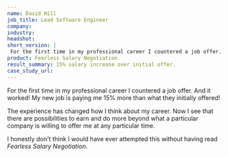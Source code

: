```yaml
---
name: David Hill
job_title: Lead Software Engineer
company: 
industry: 
headshot: 
short_version: |
 For the first time in my professional career I countered a job offer. And it worked! My new job is paying me **15% more than what they initially offered!** I honestly don't think I would have ever attempted this without having read Fearless Salary Negotiation.
product: Fearless Salary Negotiation
result_summary: 15% salary increase over initial offer.
case_study_url: 
---
```


For the first time in my professional career I countered a job offer. And it worked! My new job is paying me 15% more than what they initially offered!

The experience has changed how I think about my career. Now I see that there are possibilities to earn and do more beyond what a particular company is willing to offer me at any particular time.

I honestly don't think I would have ever attempted this without having read _Fearless Salary Negotiation_.